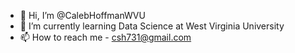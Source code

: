 - 👋 Hi, I’m @CalebHoffmanWVU
- 🌱 I’m currently learning Data Science at West Virginia University
- 📫 How to reach me - csh731@gmail.com

<!---
CalebHoffmanWVU/CalebHoffmanWVU is a ✨ special ✨ repository because its `README.md` (this file) appears on your GitHub profile.
You can click the Preview link to take a look at your changes.
--->
